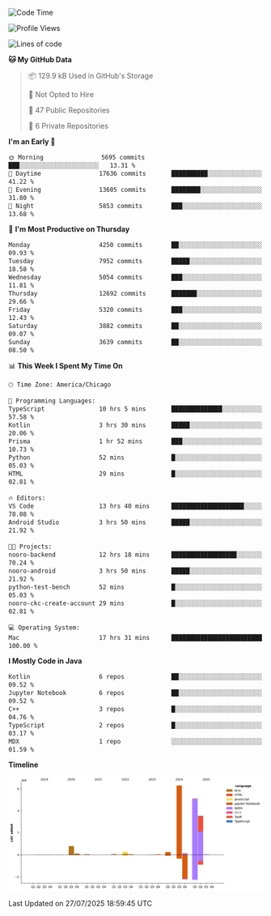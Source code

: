 <!--START_SECTION:waka-->
![Code Time](http://img.shields.io/badge/Code%20Time-1%2C383%20hrs%203%20mins-blue)

![Profile Views](http://img.shields.io/badge/Profile%20Views-0-blue)

![Lines of code](https://img.shields.io/badge/From%20Hello%20World%20I%27ve%20Written-16.7%20million%20lines%20of%20code-blue)

**🐱 My GitHub Data** 

> 📦 129.9 kB Used in GitHub's Storage 
 > 
> 🚫 Not Opted to Hire
 > 
> 📜 47 Public Repositories 
 > 
> 🔑 6 Private Repositories 
 > 
**I'm an Early 🐤** 

```text
🌞 Morning                5695 commits        ███░░░░░░░░░░░░░░░░░░░░░░   13.31 % 
🌆 Daytime                17636 commits       ██████████░░░░░░░░░░░░░░░   41.22 % 
🌃 Evening                13605 commits       ████████░░░░░░░░░░░░░░░░░   31.80 % 
🌙 Night                  5853 commits        ███░░░░░░░░░░░░░░░░░░░░░░   13.68 % 
```
📅 **I'm Most Productive on Thursday** 

```text
Monday                   4250 commits        ██░░░░░░░░░░░░░░░░░░░░░░░   09.93 % 
Tuesday                  7952 commits        █████░░░░░░░░░░░░░░░░░░░░   18.58 % 
Wednesday                5054 commits        ███░░░░░░░░░░░░░░░░░░░░░░   11.81 % 
Thursday                 12692 commits       ███████░░░░░░░░░░░░░░░░░░   29.66 % 
Friday                   5320 commits        ███░░░░░░░░░░░░░░░░░░░░░░   12.43 % 
Saturday                 3882 commits        ██░░░░░░░░░░░░░░░░░░░░░░░   09.07 % 
Sunday                   3639 commits        ██░░░░░░░░░░░░░░░░░░░░░░░   08.50 % 
```


📊 **This Week I Spent My Time On** 

```text
🕑︎ Time Zone: America/Chicago

💬 Programming Languages: 
TypeScript               10 hrs 5 mins       ██████████████░░░░░░░░░░░   57.58 % 
Kotlin                   3 hrs 30 mins       █████░░░░░░░░░░░░░░░░░░░░   20.06 % 
Prisma                   1 hr 52 mins        ███░░░░░░░░░░░░░░░░░░░░░░   10.73 % 
Python                   52 mins             █░░░░░░░░░░░░░░░░░░░░░░░░   05.03 % 
HTML                     29 mins             █░░░░░░░░░░░░░░░░░░░░░░░░   02.81 % 

🔥 Editors: 
VS Code                  13 hrs 40 mins      ████████████████████░░░░░   78.08 % 
Android Studio           3 hrs 50 mins       █████░░░░░░░░░░░░░░░░░░░░   21.92 % 

🐱‍💻 Projects: 
nooro-backend            12 hrs 18 mins      ██████████████████░░░░░░░   70.24 % 
nooro-android            3 hrs 50 mins       █████░░░░░░░░░░░░░░░░░░░░   21.92 % 
python-test-bench        52 mins             █░░░░░░░░░░░░░░░░░░░░░░░░   05.03 % 
nooro-ckc-create-account 29 mins             █░░░░░░░░░░░░░░░░░░░░░░░░   02.81 % 

💻 Operating System: 
Mac                      17 hrs 31 mins      █████████████████████████   100.00 % 
```

**I Mostly Code in Java** 

```text
Kotlin                   6 repos             ██░░░░░░░░░░░░░░░░░░░░░░░   09.52 % 
Jupyter Notebook         6 repos             ██░░░░░░░░░░░░░░░░░░░░░░░   09.52 % 
C++                      3 repos             █░░░░░░░░░░░░░░░░░░░░░░░░   04.76 % 
TypeScript               2 repos             █░░░░░░░░░░░░░░░░░░░░░░░░   03.17 % 
MDX                      1 repo              ░░░░░░░░░░░░░░░░░░░░░░░░░   01.59 % 
```



**Timeline**

![Lines of Code chart](https://raw.githubusercontent.com/phanijsp/phanijsp/main/assets/bar_graph.png)


 Last Updated on 27/07/2025 18:59:45 UTC
<!--END_SECTION:waka-->
